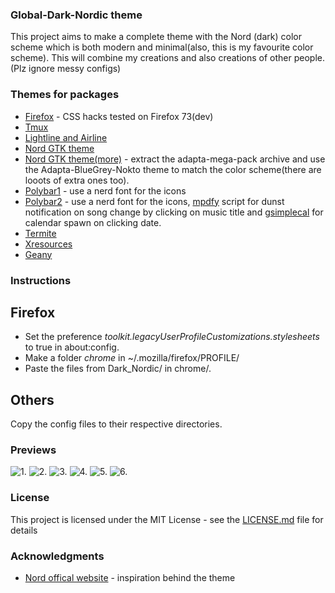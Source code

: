 ### Global-Dark-Nordic theme

This project aims to make a complete theme with the Nord (dark) color scheme which is both modern and minimal(also, this is my favourite color scheme).
This will combine my creations and also creations of other people.
(Plz ignore messy configs)
### Themes for packages

* [Firefox](https://github.com/AnubisZ9/Global-Dark-Nordic-theme/tree/master/Dotfiles/firefox) - CSS hacks tested on Firefox 73(dev)
* [Tmux](https://github.com/arcticicestudio/nord-tmux) 
* [Lightline and Airline](https://github.com/arcticicestudio/nord-vim) 
* [Nord GTK theme](https://github.com/EliverLara/Nordic) 
* [Nord GTK theme(more)](https://github.com/AnubisZ9/Global-Dark-Nordic-theme/tree/master/Dotfiles/Themes) - extract the adapta-mega-pack archive and use the Adapta-BlueGrey-Nokto theme to match the color scheme(there are looots of extra ones too).
* [Polybar1](https://github.com/AnubisZ9/Global-Dark-Nordic-theme/tree/master/Dotfiles/polybar) - use a nerd font for the icons
* [Polybar2](https://github.com/AnubisZ9/Global-Dark-Nordic-theme/tree/master/Dotfiles/polybar) - use a nerd font for the icons, [mpdfy](https://github.com/AnubisZ9/Global-Dark-Nordic-theme/blob/master/Dotfiles/mpdfy) script for dunst notification on song change by clicking on music title and [gsimplecal](https://github.com/dmedvinsky/gsimplecal) for calendar spawn on clicking date.
* [Termite](https://github.com/arcticicestudio/nord-termite)
* [Xresources](https://github.com/arcticicestudio/nord-xresources)
* [Geany](https://github.com/AnubisZ9/Global-Dark-Nordic-theme/blob/master/Dotfiles/nord.conf)


### Instructions
## Firefox
* Set the preference *toolkit.legacyUserProfileCustomizations.stylesheets* to true in about:config.
* Make a folder *chrome* in ~/.mozilla/firefox/PROFILE/
* Paste the files from Dark_Nordic/ in chrome/.

## Others
Copy the config files to their respective directories.

### Previews

![1.](https://github.com/AnubisZ9/Global-Dark-Nordic-theme/blob/master/Dotfiles/previews/scrot1.png)
![2.](https://github.com/AnubisZ9/Global-Dark-Nordic-theme/blob/master/Dotfiles/previews/scrot2.png)
![3.](https://github.com/AnubisZ9/Global-Dark-Nordic-theme/blob/master/Dotfiles/previews/ff.png)
![4.](https://github.com/AnubisZ9/Global-Dark-Nordic-theme/blob/master/Dotfiles/previews/lxappterm.png)
![5.](https://github.com/AnubisZ9/Global-Dark-Nordic-theme/blob/master/Dotfiles/previews/editorfm.png)
![6.](https://github.com/AnubisZ9/Global-Dark-Nordic-theme/blob/master/Dotfiles/previews/scrot5.png)
### License

This project is licensed under the MIT License - see the [LICENSE.md](LICENSE.md) file for details

### Acknowledgments

* [Nord offical website](https://www.nordtheme.com/) - inspiration behind the theme
